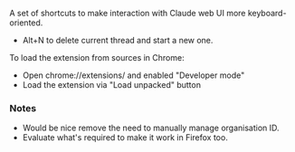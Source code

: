A set of shortcuts to make interaction with Claude web UI more keyboard-oriented.

* Alt+N to delete current thread and start a new one.

To load the extension from sources in Chrome:

* Open chrome://extensions/ and enabled "Developer mode"
* Load the extension via "Load unpacked" button

### Notes

* Would be nice remove the need to manually manage organisation ID.
* Evaluate what's required to make it work in Firefox too.
